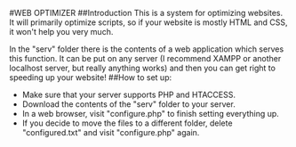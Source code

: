 #WEB OPTIMIZER
##Introduction
This is a system for optimizing websites.  It will primarily optimize scripts, so if your website is mostly HTML and CSS, it won't help you very much.

In the "serv" folder there is the contents of a web application which serves this function.  It can be put on any server (I recommend XAMPP or another localhost server, but really anything works) and then you can get right to speeding up your website!
##How to set up:

- Make sure that your server supports PHP and HTACCESS.
- Download the contents of the "serv" folder to your server.
- In a web browser, visit "configure.php" to finish setting everything up.
- If you decide to move the files to a different folder, delete "configured.txt" and visit "configure.php" again.